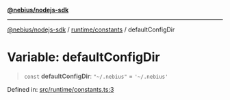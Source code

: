 [**@nebius/nodejs-sdk**](../../../README.md)

***

[@nebius/nodejs-sdk](../../../README.md) / [runtime/constants](../README.md) / defaultConfigDir

# Variable: defaultConfigDir

> `const` **defaultConfigDir**: `"~/.nebius"` = `'~/.nebius'`

Defined in: [src/runtime/constants.ts:3](https://github.com/nebius/nodejs-sdk/blob/2ec552fb564ad8fdbf78c4eb6e73ce9101501e8a/src/runtime/constants.ts#L3)
